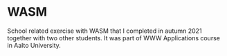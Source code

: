 # WASM
School related exercise with WASM that I completed in autumn 2021 together with two other students. It was part of WWW Applications course in Aalto University.
